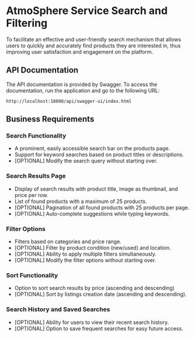 # AtmoSphere Service Search and Filtering

To facilitate an effective and user-friendly search mechanism that allows users to 
quickly and accurately find products they are interested in, thus improving user 
satisfaction and engagement on the platform.

## API Documentation
The API documentation is provided by Swagger. 
To access the documentation, run the application and go to the following URL:
```
http://localhost:18080/api/swagger-ui/index.html
```

## Business Requirements

### Search Functionality
- A prominent, easily accessible search bar on the products page.
- Support for keyword searches based on product titles or descriptions.
- [OPTIONAL] Modify the search query without starting over.

### Search Results Page
- Display of search results with product title, image as thumbnail, and price per row.
- List of found products with a maximum of 25 products.
- [OPTIONAL] Pagination of all found products with 25 products per page.
- [OPTIONAL] Auto-complete suggestions while typing keywords.

### Filter Options
- Filters based on categories and price range.
- [OPTIONAL] Filter by product condition (new/used) and location.
- [OPTIONAL] Ability to apply multiple filters simultaneously.
- [OPTIONAL] Modify the filter options without starting over.

### Sort Functionality
- Option to sort search results by price (ascending and descending)
- [OPTIONAL] Sort by listings creation date (ascending and descending).

### Search History and Saved Searches
- [OPTIONAL] Ability for users to view their recent search history.
- [OPTIONAL] Option to save frequent searches for easy future access.
